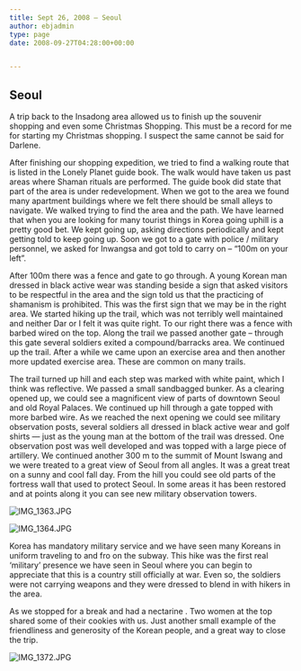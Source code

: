 ```yaml
---
title: Sept 26, 2008 – Seoul
author: ebjadmin
type: page
date: 2008-09-27T04:28:00+00:00


---
```

## Seoul

A trip back to the Insadong area allowed us to finish up the souvenir shopping and even some Christmas Shopping. This must be a record for me for starting my Christmas shopping. I suspect the same cannot be said for Darlene.

After finishing our shopping expedition, we tried to find a walking route that is listed in the Lonely Planet guide book. The walk would have taken us past areas where Shaman rituals are performed. The guide book did state that part of the area is under redevelopment. When we got to the area we found many apartment buildings where we felt there should be small alleys to navigate. We walked trying to find the area and the path. We have learned that when you are looking for many tourist things in Korea going uphill is a pretty good bet. We kept going up, asking directions periodically and kept getting told to keep going up. Soon we got to a gate with police / military personnel, we asked for Inwangsa and got told to carry on &#8211; “100m on your left”.

After 100m there was a fence and gate to go through. A young Korean man dressed in black active wear was standing beside a sign that asked visitors to be respectful in the area and the sign told us that the practicing of shamanism is prohibited. This was the first sign that we may be in the right area. We started hiking up the trail, which was not terribly well maintained and neither Dar or I felt it was quite right. To our right there was a fence with barbed wired on the top. Along the trail we passed another gate &#8211; through this gate several soldiers exited a compound/barracks area. We continued up the trail. After a while we came upon an exercise area and then another more updated exercise area. These are common on many trails.

The trail turned up hill and each step was marked with white paint, which I think was reflective. We passed a small sandbagged bunker. As a clearing opened up, we could see a magnificent view of parts of downtown Seoul and old Royal Palaces. We continued up hill through a gate topped with more barbed wire. As we reached the next opening we could see military observation posts, several soldiers all dressed in black active wear and golf shirts &#8212; just as the young man at the bottom of the trail was dressed. One observation post was well developed and was topped with a large piece of artillery. We continued another 300 m to the summit of Mount Iswang and we were treated to a great view of Seoul from all angles. It was a great treat on a sunny and cool fall day. From the hill you could see old parts of the fortress wall that used to protect Seoul. In some areas it has been restored and at points along it you can see new military observation towers.

![IMG_1363.JPG](images/IMG_1363.JPG)


![IMG_1364.JPG](images/IMG_1364.JPG)


Korea has mandatory military service and we have seen many Koreans in uniform traveling to and fro on the subway. This hike was the first real &#8216;military&#8217; presence we have seen in Seoul where you can begin to appreciate that this is a country still officially at war. Even so, the soldiers were not carrying weapons and they were dressed to blend in with hikers in the area.

As we stopped for a break and had a nectarine . Two women at the top shared some of their cookies with us. Just another small example of the friendliness and generosity of the Korean people, and a great way to close the trip.

![IMG_1372.JPG](images/IMG_1372.JPG)
